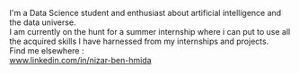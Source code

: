 I'm a Data Science student and enthusiast about artificial intelligence and the data universe.<br>
I am currently on the hunt for a summer internship where i can put to use all the acquired skills I have harnessed from my internships and projects.<br>
Find me elsewhere : <br>
www.linkedin.com/in/nizar-ben-hmida

<!---
NizarBHEsprit/NizarBHEsprit is a ✨ special ✨ repository because its `README.md` (this file) appears on your GitHub profile.
You can click the Preview link to take a look at your changes.
--->
